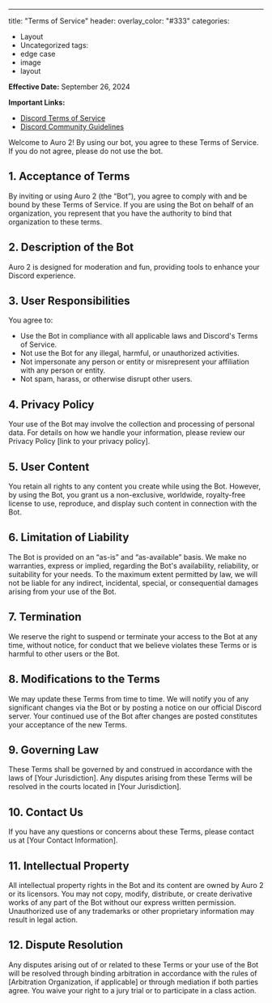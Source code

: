 ---
title: "Terms of Service"
header:
  overlay_color: "#333"
categories:
  - Layout
  - Uncategorized
tags:
  - edge case
  - image
  - layout


**Effective Date:** September 26, 2024

**Important Links:**
- [Discord Terms of Service](https://discord.com/terms)
- [Discord Community Guidelines](https://discord.com/guidelines)

Welcome to Auro 2! By using our bot, you agree to these Terms of Service. If you do not agree, please do not use the bot.

## 1. Acceptance of Terms
By inviting or using Auro 2 (the “Bot”), you agree to comply with and be bound by these Terms of Service. If you are using the Bot on behalf of an organization, you represent that you have the authority to bind that organization to these terms.

## 2. Description of the Bot
Auro 2 is designed for moderation and fun, providing tools to enhance your Discord experience.

## 3. User Responsibilities
You agree to:
- Use the Bot in compliance with all applicable laws and Discord's Terms of Service.
- Not use the Bot for any illegal, harmful, or unauthorized activities.
- Not impersonate any person or entity or misrepresent your affiliation with any person or entity.
- Not spam, harass, or otherwise disrupt other users.

## 4. Privacy Policy
Your use of the Bot may involve the collection and processing of personal data. For details on how we handle your information, please review our Privacy Policy [link to your privacy policy].

## 5. User Content
You retain all rights to any content you create while using the Bot. However, by using the Bot, you grant us a non-exclusive, worldwide, royalty-free license to use, reproduce, and display such content in connection with the Bot.

## 6. Limitation of Liability
The Bot is provided on an “as-is” and “as-available” basis. We make no warranties, express or implied, regarding the Bot's availability, reliability, or suitability for your needs. To the maximum extent permitted by law, we will not be liable for any indirect, incidental, special, or consequential damages arising from your use of the Bot.

## 7. Termination
We reserve the right to suspend or terminate your access to the Bot at any time, without notice, for conduct that we believe violates these Terms or is harmful to other users or the Bot.

## 8. Modifications to the Terms
We may update these Terms from time to time. We will notify you of any significant changes via the Bot or by posting a notice on our official Discord server. Your continued use of the Bot after changes are posted constitutes your acceptance of the new Terms.

## 9. Governing Law
These Terms shall be governed by and construed in accordance with the laws of [Your Jurisdiction]. Any disputes arising from these Terms will be resolved in the courts located in [Your Jurisdiction].

## 10. Contact Us
If you have any questions or concerns about these Terms, please contact us at [Your Contact Information].

## 11. Intellectual Property
All intellectual property rights in the Bot and its content are owned by Auro 2 or its licensors. You may not copy, modify, distribute, or create derivative works of any part of the Bot without our express written permission. Unauthorized use of any trademarks or other proprietary information may result in legal action.

## 12. Dispute Resolution
Any disputes arising out of or related to these Terms or your use of the Bot will be resolved through binding arbitration in accordance with the rules of [Arbitration Organization, if applicable] or through mediation if both parties agree. You waive your right to a jury trial or to participate in a class action.

